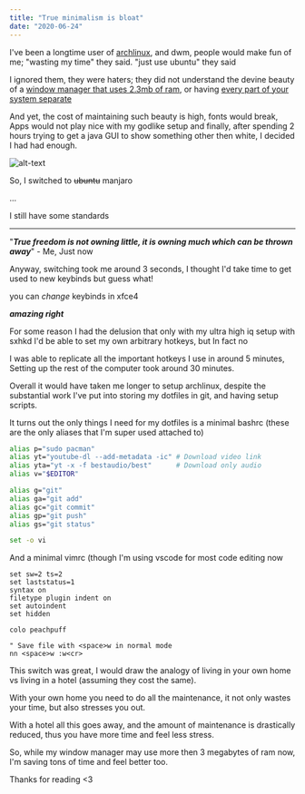 ```yaml
---
title: "True minimalism is bloat"
date: "2020-06-24"
---
```


I've been a longtime user of [archlinux](https://archlinux.org), and dwm, people would make fun of me; "wasting my time" they said. "just use ubuntu" they said

I ignored them, they were haters; they did not understand the devine beauty of a [window manager that uses 2.3mb of ram](https://www.reddit.com/r/unixporn/comments/4tfdzu/ram_usage_of_small_window_managers_a_comparison/), or having [every part of your system separate](https://github.com/baskerville/sxhkd)

And yet, the cost of maintaining such beauty is high, fonts would break, Apps would not play nice with my godlike setup and finally, after spending 2 hours trying to get a java GUI to show something other then white, I decided I had had enough.


![alt-text](/ubuntu-vs-archlinux.png)

So, I switched to ~~ubuntu~~ manjaro

...

I still have some standards

---

"***True freedom is not owning little, it is owning much which can be thrown away***" - Me, Just now

Anyway, switching took me around 3 seconds, I thought I'd take time to get used to new keybinds but guess what!

you can *change* keybinds in xfce4

***amazing right***

For some reason I had the delusion that only with my ultra high iq setup with sxhkd I'd be able to set my own arbitrary hotkeys, but In fact no

I was able to replicate all the important hotkeys I use in around 5 minutes, Setting up the rest of the computer took around 30 minutes.

Overall it would have taken me longer to setup archlinux, despite the substantial work I've put into storing my dotfiles in git, and having setup scripts.

It turns out the only things I need for my dotfiles is a minimal bashrc (these are the only aliases that I'm super used attached to)

```sh
alias p="sudo pacman"
alias yt="youtube-dl --add-metadata -ic" # Download video link
alias yta="yt -x -f bestaudio/best"      # Download only audio
alias v="$EDITOR"

alias g="git"
alias ga="git add"
alias gc="git commit"
alias gp="git push"
alias gs="git status"

set -o vi
```

And a minimal vimrc (though I'm using vscode for most code editing now
```vim
set sw=2 ts=2
set laststatus=1
syntax on
filetype plugin indent on
set autoindent
set hidden

colo peachpuff

" Save file with <space>w in normal mode
nn <space>w :w<cr>
```

This switch was great, I would draw the analogy of living in your own home vs living in a hotel (assuming they cost the same).

With your own home you need to do all the maintenance, it not only wastes your time, but also stresses you out.

With a hotel all this goes away, and the amount of maintenance is drastically reduced, thus you have more time and feel less stress.

So, while my window manager may use more then 3 megabytes of ram now, I'm saving tons of time and feel better too.

Thanks for reading <3
